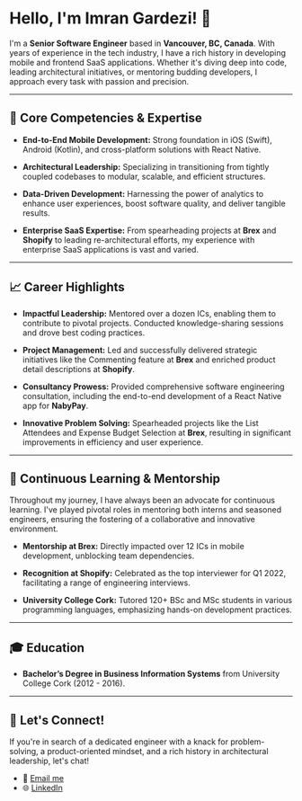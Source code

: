 # Hello, I'm Imran Gardezi! 🚀

I'm a **Senior Software Engineer** based in **Vancouver, BC, Canada**. With years of experience in the tech industry, I have a rich history in developing mobile and frontend SaaS applications. Whether it's diving deep into code, leading architectural initiatives, or mentoring budding developers, I approach every task with passion and precision.

---

## 🌟 Core Competencies & Expertise

- **End-to-End Mobile Development:** Strong foundation in iOS (Swift), Android (Kotlin), and cross-platform solutions with React Native.
  
- **Architectural Leadership:** Specializing in transitioning from tightly coupled codebases to modular, scalable, and efficient structures.
  
- **Data-Driven Development:** Harnessing the power of analytics to enhance user experiences, boost software quality, and deliver tangible results.
  
- **Enterprise SaaS Expertise:** From spearheading projects at **Brex** and **Shopify** to leading re-architectural efforts, my experience with enterprise SaaS applications is vast and varied.

---

## 📈 Career Highlights

- **Impactful Leadership:** Mentored over a dozen ICs, enabling them to contribute to pivotal projects. Conducted knowledge-sharing sessions and drove best coding practices.
  
- **Project Management:** Led and successfully delivered strategic initiatives like the Commenting feature at **Brex** and enriched product detail descriptions at **Shopify**.
  
- **Consultancy Prowess:** Provided comprehensive software engineering consultation, including the end-to-end development of a React Native app for **NabyPay**.
  
- **Innovative Problem Solving:** Spearheaded projects like the List Attendees and Expense Budget Selection at **Brex**, resulting in significant improvements in efficiency and user experience.

---

## 🌱 Continuous Learning & Mentorship

Throughout my journey, I have always been an advocate for continuous learning. I've played pivotal roles in mentoring both interns and seasoned engineers, ensuring the fostering of a collaborative and innovative environment.

- **Mentorship at Brex:** Directly impacted over 12 ICs in mobile development, unblocking team dependencies.
  
- **Recognition at Shopify:** Celebrated as the top interviewer for Q1 2022, facilitating a range of engineering interviews.
  
- **University College Cork:** Tutored 120+ BSc and MSc students in various programming languages, emphasizing hands-on development practices.

---

## 🎓 Education

- **Bachelor’s Degree in Business Information Systems** from University College Cork (2012 - 2016).

---

## 💌 Let's Connect!

If you're in search of a dedicated engineer with a knack for problem-solving, a product-oriented mindset, and a rich history in architectural leadership, let's chat!

- 📧 [Email me](mailto:hello@imrangardezi.com)
- 🌐 [LinkedIn](https://www.linkedin.com/in/imrangardezi)

